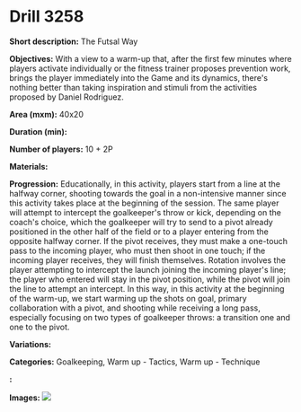 # Drill 3258

**Short description:**
The Futsal Way

**Objectives:**
With a view to a warm-up that, after the first few minutes where players activate individually or the fitness trainer proposes prevention work, brings the player immediately into the Game and its dynamics, there's nothing better than taking inspiration and stimuli from the activities proposed by Daniel Rodriguez.

**Area (mxm):**
40x20

**Duration (min):**


**Number of players:**
10 + 2P

**Materials:**


**Progression:**
Educationally, in this activity, players start from a line at the halfway corner, shooting towards the goal in a non-intensive manner since this activity takes place at the beginning of the session. The same player will attempt to intercept the goalkeeper's throw or kick, depending on the coach's choice, which the goalkeeper will try to send to a pivot already positioned in the other half of the field or to a player entering from the opposite halfway corner. If the pivot receives, they must make a one-touch pass to the incoming player, who must then shoot in one touch; if the incoming player receives, they will finish themselves. Rotation involves the player attempting to intercept the launch joining the incoming player's line; the player who entered will stay in the pivot position, while the pivot will join the line to attempt an intercept. In this way, in this activity at the beginning of the warm-up, we start warming up the shots on goal, primary collaboration with a pivot, and shooting while receiving a long pass, especially focusing on two types of goalkeeper throws: a transition one and one to the pivot.

**Variations:**


**Categories:**
Goalkeeping, Warm up - Tactics, Warm up - Technique

**:**


**Images:**
![](https://www.coachingfutsal.com/\images\42afcf63-b2b9-40b7-b00b-fcb6af836a2d_warmup.jpg)

